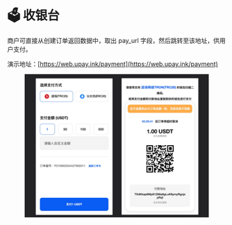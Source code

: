 # 🗳 收银台

商户可直接从创建订单返回数据中，取出 pay\_url 字段，然后跳转至该地址，供用户支付。

演示地址：[https://web.upay.ink/payment](https://web.upay.ink/payment)



<figure><img src="../.gitbook/assets/en.png" alt=""><figcaption></figcaption></figure>
